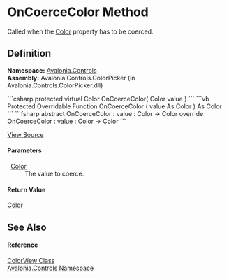 # OnCoerceColor Method


Called when the <a href="P_Avalonia_Controls_ColorView_Color">Color</a> property has to be coerced.



## Definition
**Namespace:** <a href="N_Avalonia_Controls">Avalonia.Controls</a>  
**Assembly:** Avalonia.Controls.ColorPicker (in Avalonia.Controls.ColorPicker.dll)

<Tabs groupId="api-code-preview">
<TabItem value="csharp" label="C#">
```csharp
protected virtual Color OnCoerceColor(
	Color value
)
```
</TabItem>
<TabItem value="vb" label="VB">
```vb
Protected Overridable Function OnCoerceColor ( 
	value As Color
) As Color
```
</TabItem>
<TabItem value="fsharp" label="F#">
```fsharp
abstract OnCoerceColor : 
        value : Color -> Color 
override OnCoerceColor : 
        value : Color -> Color 
```
</TabItem>
</Tabs>



<a href="https://github.com/AvaloniaUI/Avalonia/tree/master/src/Avalonia.Controls.ColorPicker/ColorView/ColorView.cs#L303" title="View the source code">View Source</a>



#### Parameters
<dl><dt>  <a href="T_Avalonia_Media_Color">Color</a></dt><dd>The value to coerce.</dd></dl>

#### Return Value
<a href="T_Avalonia_Media_Color">Color</a>

## See Also


#### Reference
<a href="T_Avalonia_Controls_ColorView">ColorView Class</a>  
<a href="N_Avalonia_Controls">Avalonia.Controls Namespace</a>  

